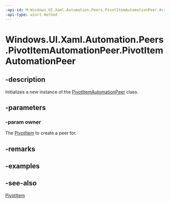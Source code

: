```yaml
---
-api-id: M:Windows.UI.Xaml.Automation.Peers.PivotItemAutomationPeer.#ctor(Windows.UI.Xaml.Controls.PivotItem)
-api-type: winrt method
---
```


<!-- Method syntax
public PivotItemAutomationPeer(Windows.UI.Xaml.Controls.PivotItem owner)
-->

# Windows.UI.Xaml.Automation.Peers.PivotItemAutomationPeer.PivotItemAutomationPeer

## -description
Initializes a new instance of the [PivotItemAutomationPeer](pivotitemautomationpeer.md) class.


## -parameters
### -param owner
The [PivotItem](../windows.ui.xaml.controls/pivotitem.md) to create a peer for.

## -remarks

## -examples

## -see-also
[PivotItem](../windows.ui.xaml.controls/pivotitem.md)
